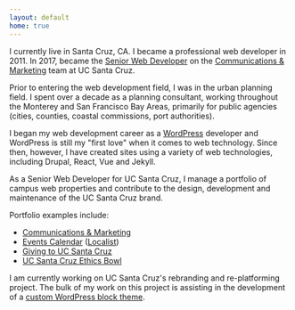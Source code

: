 ```yaml
---
layout: default
home: true
---
```


I currently live in Santa Cruz, CA. I became a professional web developer in 2011. In 2017, became the [Senior Web Developer](https://campusdirectory.ucsc.edu/cd_detail?uid=jchafin) on the [Communications & Marketing](https://communications.ucsc.edu) team at UC Santa Cruz.

Prior to entering the web development field, I was in the urban planning field. I spent over a decade as a planning consultant, working throughout the Monterey and San Francisco Bay Areas, primarily for public agencies (cities, counties, coastal commissions, port authorities).

I began my web development career as a [WordPress](https://wordpress.org/) developer and WordPress is still my "first love" when it comes to web technology. Since then, however, I have created sites using a variety of web technologies, including Drupal, React, Vue and Jekyll.

As a Senior Web Developer for UC Santa Cruz, I manage a portfolio of campus web properties and contribute to the design, development and maintenance of the UC Santa Cruz brand.

Portfolio examples include:

- [Communications & Marketing](https://communications.ucsc.edu)
- [Events Calendar](https://events.ucsc.edu/) ([Localist](https://www.localist.com/))
- [Giving to UC Santa Cruz](https://giving.ucsc.edu/)
- [UC Santa Cruz Ethics Bowl](https://reports.news.ucsc.edu/ethics-bowl/)

I am currently working on UC Santa Cruz's rebranding and re-platforming project. The bulk of my work on this project is assisting in the development of a [custom WordPress block theme](https://github.com/ucsc/ucsc-2022).
